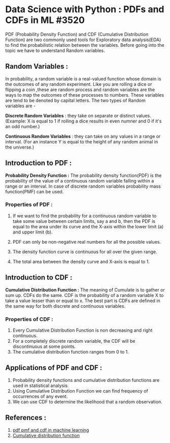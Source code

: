 # Data Science with Python : PDFs and CDFs in ML #3520

PDF (Probability Density Function) and CDF (Cumulative Distribution Function) are two commonly used tools for Exploratory data analysis(EDA) to find the probabilistic relation between the variables. Before going into the topic we have to understand Random variables.

## Random Variables :

In probability, a random variable is a real-valued function whose domain is the outcomes of any random experiment. Like you are rolling a dice or flipping a coin ,these are random process and random variables are the ways to map the outcomes of these processes to numbers. These variables are tend to be denoted by capital letters. The two types of Random variables are -

<b>Discrete Random Variables</b> : they take on separate or distinct values. (Example: X is equal to 1 if rolling a dice results in even numner and 0 if it's an odd number.)

<b>Continuous Random Variables</b> : they can take on any values in a range or interval. (For an instance Y is equal to the height of any random animal in the universe.)

## Introduction to PDF :

<b>Probability Density Function :</b> The probability density function(PDF) is the probability of the value of a continuous random variable falling within a range or an interval. In case of discrete random variables probability mass function(PMF) can be used.

### Properties of PDF :

1. If we want to find the probability for a continuous random variable to take some value between certain limits, say a and b, then the PDF is equal to the area under its curve and the X-axis within the lower limit (a) and upper limit (b). 

2. PDF can only be non-negative real numbers for all the possible values.

3. The density function curve is continuous for all over the given range.

4. The total area between the density curve and X-axis is equal to 1.

## Introduction to CDF :

<b>Cumulative Distribution Function :</b> The meaning of Cumulate is to gather or sum up. CDFs do the same. CDF is the probability of a random variable X to take a value lesser than or equal to x. The best part is CDFs are defined in the same way for both discrete and continuous variables.

### Properties of CDF :

1. Every Cumulative Distribution Function is non decreasing and right continuous.
2. For a completely discrete random variable, the CDF  will be discontinuous at some points.
3. The cumulative distribution function ranges from 0 to 1.

## Applications of PDF and CDF :

1. Probability density functions and cumulative distribution functions are used in statistical analysis.
2. Using Cumulative Distribution Function we can find frequency of occurrences of any event.
3. We can use CDF to determine the likelihood that a random observation.

## References :

1. [pdf pmf and cdf in machine learning](https://medium.com/analytics-vidhya/pdf-pmf-and-cdf-in-machine-learning-225b41242abe)
2. [Cumulative distribution function](https://en.wikipedia.org/wiki/Cumulative_distribution_function)
